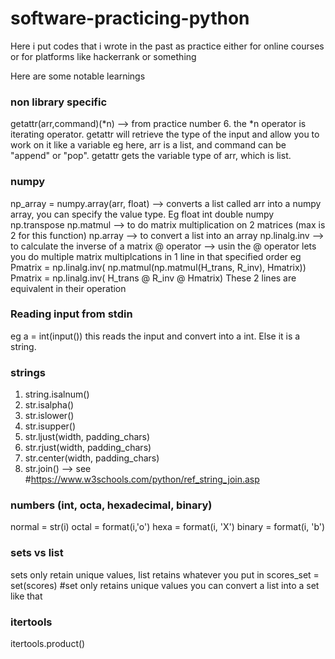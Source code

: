 # software-practicing-python

Here i put codes that i wrote in the past as practice
either for online courses or for platforms like hackerrank or something

Here are some notable learnings

### non library specific
getattr(arr,command)(*n) --> from practice number 6. 
the *n operator is iterating operator.
getattr will retrieve the type of the input and allow you to work on it like a variable
eg here, arr is a list, and command can be "append" or "pop". 
getattr gets the variable type of arr, which is list. 

### numpy
np_array = numpy.array(arr, float)  --> converts a list called arr into a numpy array, you can specify the value type. Eg float int double 
numpy
np.transpose 
np.matmul --> to do matrix multiplication on 2 matrices (max is 2 for this function)
np.array --> to convert a list into an array 
np.linalg.inv --> to calculate the inverse of a matrix
@ operator --> usin the @ operator lets you do multiple matrix multiplcations in 1 line in that specified order
eg   Pmatrix = np.linalg.inv( np.matmul(np.matmul(H_trans, R_inv), Hmatrix)) 
     Pmatrix = np.linalg.inv( H_trans @ R_inv @ Hmatrix)
     These 2 lines are equivalent in their operation

### Reading input from stdin
eg a = int(input()) 
this reads the input and convert into a int. Else it is a string. 

### strings
1) string.isalnum() 
2) str.isalpha()
3) str.islower()
4) str.isupper()
5) str.ljust(width, padding_chars)
6) str.rjust(width, padding_chars)
7) str.center(width, padding_chars)
8) str.join() --> see #https://www.w3schools.com/python/ref_string_join.asp 

### numbers (int, octa, hexadecimal, binary) 
normal = str(i)
octal = format(i,'o')
hexa = format(i, 'X')
binary = format(i, 'b')

        


### sets vs list
sets only retain unique values, list retains whatever you put in 
scores_set = set(scores)  #set only retains unique values
you can convert a list into a set like that 

### itertools
itertools.product() 

